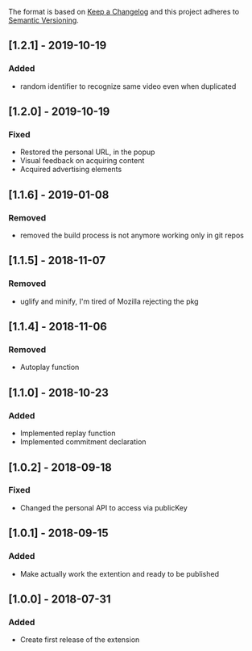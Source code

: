 The format is based on [Keep a Changelog](http://keepachangelog.com/) and this
project adheres to [Semantic Versioning](http://semver.org/).

## [1.2.1] - 2019-10-19
### Added
- random identifier to recognize same video even when duplicated

## [1.2.0] - 2019-10-19
### Fixed 
- Restored the personal URL, in the popup
- Visual feedback on acquiring content
- Acquired advertising elements

## [1.1.6] - 2019-01-08
### Removed
- removed the build process is not anymore working only in git repos

## [1.1.5] - 2018-11-07
### Removed
- uglify and minify, I'm tired of Mozilla rejecting the pkg

## [1.1.4] - 2018-11-06
### Removed
- Autoplay function

## [1.1.0] - 2018-10-23
### Added
- Implemented replay function
- Implemented commitment declaration

## [1.0.2] - 2018-09-18
### Fixed
- Changed the personal API to access via publicKey

## [1.0.1] - 2018-09-15
### Added
- Make actually work the extention and ready to be published

## [1.0.0] - 2018-07-31
### Added
- Create first release of the extension
